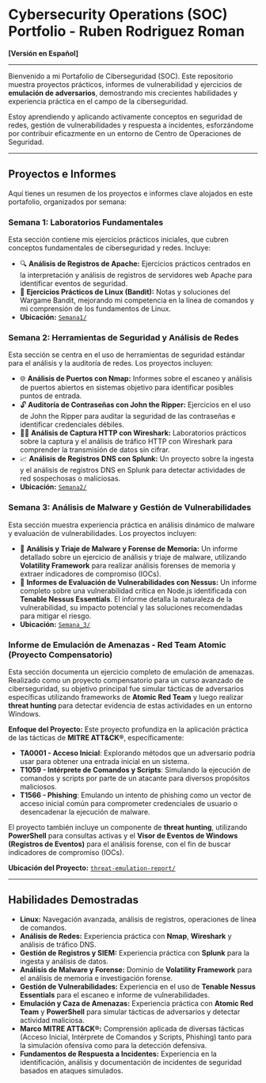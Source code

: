 # Cybersecurity Operations (SOC) Portfolio - Ruben Rodriguez Roman

**[Versión en Español]**

---

Bienvenido a mi Portafolio de Ciberseguridad (SOC). Este repositorio muestra proyectos prácticos, informes de vulnerabilidad y ejercicios de **emulación de adversarios**, demostrando mis crecientes habilidades y experiencia práctica en el campo de la ciberseguridad.

Estoy aprendiendo y aplicando activamente conceptos en seguridad de redes, gestión de vulnerabilidades y respuesta a incidentes, esforzándome por contribuir eficazmente en un entorno de Centro de Operaciones de Seguridad.

-----

## Proyectos e Informes

Aquí tienes un resumen de los proyectos e informes clave alojados en este portafolio, organizados por semana:

### Semana 1: Laboratorios Fundamentales
Esta sección contiene mis ejercicios prácticos iniciales, que cubren conceptos fundamentales de ciberseguridad y redes. Incluye:
- 🔍 **Análisis de Registros de Apache:** Ejercicios prácticos centrados en la interpretación y análisis de registros de servidores web Apache para identificar eventos de seguridad.
- 🐧 **Ejercicios Prácticos de Linux (Bandit):** Notas y soluciones del Wargame Bandit, mejorando mi competencia en la línea de comandos y mi comprensión de los fundamentos de Linux.
- **Ubicación:** [`Semana1/`](./Semana1/)

### Semana 2: Herramientas de Seguridad y Análisis de Redes
Esta sección se centra en el uso de herramientas de seguridad estándar para el análisis y la auditoría de redes. Los proyectos incluyen:
- 🌐 **Análisis de Puertos con Nmap:** Informes sobre el escaneo y análisis de puertos abiertos en sistemas objetivo para identificar posibles puntos de entrada.
- 🔓 **Auditoría de Contraseñas con John the Ripper:** Ejercicios en el uso de John the Ripper para auditar la seguridad de las contraseñas e identificar credenciales débiles.
- 🕵️‍♂️ **Análisis de Captura HTTP con Wireshark:** Laboratorios prácticos sobre la captura y el análisis de tráfico HTTP con Wireshark para comprender la transmisión de datos sin cifrar.
- 📈 **Análisis de Registros DNS con Splunk:** Un proyecto sobre la ingesta y el análisis de registros DNS en Splunk para detectar actividades de red sospechosas o maliciosas.
- **Ubicación:** [`Semana2/`](./Semana2/)

### Semana 3: Análisis de Malware y Gestión de Vulnerabilidades
Esta sección muestra experiencia práctica en análisis dinámico de malware y evaluación de vulnerabilidades. Los proyectos incluyen:
- 🔬 **Análisis y Triaje de Malware y Forense de Memoria:** Un informe detallado sobre un ejercicio de análisis y triaje de malware, utilizando **Volatility Framework** para realizar análisis forenses de memoria y extraer indicadores de compromiso (IOCs).
- 🚨 **Informes de Evaluación de Vulnerabilidades con Nessus:** Un informe completo sobre una vulnerabilidad crítica en Node.js identificada con **Tenable Nessus Essentials**. El informe detalla la naturaleza de la vulnerabilidad, su impacto potencial y las soluciones recomendadas para mitigar el riesgo.
- **Ubicación:** [`Semana_3/`](./Semana_3/)

### Informe de Emulación de Amenazas - Red Team Atomic (Proyecto Compensatorio)
Esta sección documenta un ejercicio completo de emulación de amenazas. Realizado como un proyecto compensatorio para un curso avanzado de ciberseguridad, su objetivo principal fue simular tácticas de adversarios específicas utilizando frameworks de **Atomic Red Team** y luego realizar **threat hunting** para detectar evidencia de estas actividades en un entorno Windows.

**Enfoque del Proyecto:**
Este proyecto profundiza en la aplicación práctica de las tácticas de **MITRE ATT&CK®**, específicamente:
- **TA0001 - Acceso Inicial**: Explorando métodos que un adversario podría usar para obtener una entrada inicial en un sistema.
- **T1059 - Intérprete de Comandos y Scripts**: Simulando la ejecución de comandos y scripts por parte de un atacante para diversos propósitos maliciosos.
- **T1566 - Phishing**: Emulando un intento de phishing como un vector de acceso inicial común para comprometer credenciales de usuario o desencadenar la ejecución de malware.

El proyecto también incluye un componente de **threat hunting**, utilizando **PowerShell** para consultas activas y el **Visor de Eventos de Windows (Registros de Eventos)** para el análisis forense, con el fin de buscar indicadores de compromiso (IOCs).

**Ubicación del Proyecto:** [`threat-emulation-report/`](./threat-emulation-report/)

-----

## Habilidades Demostradas

- **Linux:** Navegación avanzada, análisis de registros, operaciones de línea de comandos.
- **Análisis de Redes:** Experiencia práctica con **Nmap**, **Wireshark** y análisis de tráfico DNS.
- **Gestión de Registros y SIEM:** Experiencia práctica con **Splunk** para la ingesta y análisis de datos.
- **Análisis de Malware y Forense:** Dominio de **Volatility Framework** para el análisis de memoria e investigación forense.
- **Gestión de Vulnerabilidades:** Experiencia en el uso de **Tenable Nessus Essentials** para el escaneo e informe de vulnerabilidades.
- **Emulación y Caza de Amenazas:** Experiencia práctica con **Atomic Red Team** y **PowerShell** para simular tácticas de adversarios y detectar actividad maliciosa.
- **Marco MITRE ATT&CK®:** Comprensión aplicada de diversas tácticas (Acceso Inicial, Intérprete de Comandos y Scripts, Phishing) tanto para la simulación ofensiva como para la detección defensiva.
- **Fundamentos de Respuesta a Incidentes:** Experiencia en la identificación, análisis y documentación de incidentes de seguridad basados en ataques simulados.
